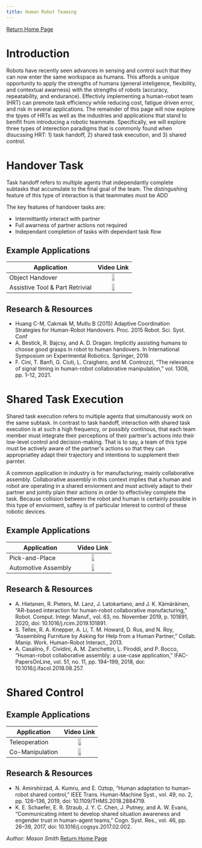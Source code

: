 ```yaml
---
title: Human Robot Teaming
---
```


[Return Home Page](../index.md)
# Introduction 
Robots have recently seen advances in sensing and control such that they can now enter the same workspace as humans. This affords a unique opportunity to apply the strengths of humans (general inteligence, flexibility, and contextual awarness) with the strengths of robots (accuracy, repeatability, and endurance). Effectivly implementing a human-robot team (HRT) can premote task efficiency while reducing cost, fatigue driven error, and risk in several applications. The remainder of this page will now explore the tpyes of HRTs as well as the industries and applications that stand to benifit from introducing a robotic teammate.  Specifically, we will explore three types of interection paradigms that is commonly found when disucssing HRT: 1) task handoff, 2) shared task execution, and 3) shared control.

<!--- ![HRC Modes](https://user-images.githubusercontent.com/62581907/154872098-36b5132e-6880-4e30-a837-aed7ee3d11e3.png) --->

# Handover Task
Task handoff refers to multiple agents that independantly complete subtasks that accumulate to the final goal of the team. The distingushing feature of this type of interaction is that teammates must be ADD

The key features of handover tasks are:
- Intermittantly interact with partner
- Full awarness of partner actions not required
- Independant completion of tasks with dependant task flow

## Example Applications

| Application  | Video Link |
| ----------- |  :----: |
| Object Handover                  |[<img src="https://img.youtube.com/vi/I7mAoEJHee4/0.jpg" width="30%" height="30%">](https://youtu.be/I7mAoEJHee4?t=126)   |
| Assistive Tool & Part Retrivial  |[<img src="https://img.youtube.com/vi/RN9iskWeNfE/0.jpg" width="30%" height="30%">](https://youtu.be/RN9iskWeNfE)   |


## Research & Resources 
- Huang C-M, Cakmak M, Mutlu B (2015) Adaptive Coordination Strategies for Human-Robot Handovers. Proc. 2015 Robot. Sci. Syst. Conf
- A. Bestick, R. Bajcsy, and A. D. Dragan. Implicitly assisting humans to choose good grasps in robot to human handovers. In International Symposium on Experimental Robotics. Springer, 2016
- F. Cini, T. Banfi, G. Ciuti, L. Craighero, and M. Controzzi, “The relevance of signal timing in human-robot collaborative manipulation,” vol. 1308, pp. 1–12, 2021.







# Shared Task Execution
Shared task execution refers to multiple agents that simultanously work on the same subtask. In contrast to task handoff, interaction with shared task execution is at such a high frequency, or possibly continous, that each team member must integrate their perceptions of their partner's actions into their low-level control and decision-making. That is to say, a team of this type must be actively aware of the partner's actions so that they can appropriatley adapt their trajectory and intentions to supplement their parnter. 

A common application in industry is for manufacturing; mainly collaborative assembly. Collaborative assembly in this context implies that a human and robot are operating in a shared enviorment and must actively adapt to their partner and jointly plain their actions in order to effectivley complete the task. Because collision between the robot and human is certainly possible in this type of enviorment, saftey is of particular interest to control of these robotic devices.

## Example Applications
| Application  | Video Link |
| ----------- |  :----: |
| Pick-and-Place |[<img src="https://img.youtube.com/vi/i9Vbh2mPG6M/0.jpg" width="30%" height="30%">](https://youtu.be/i9Vbh2mPG6M) |
| Automotive Assembly |[<img src="https://img.youtube.com/vi/O0Xcb_eLjYA/0.jpg" width="30%" height="30%">](https://youtu.be/O0Xcb_eLjYA?t=80) |


## Research & Resources 
- A. Hietanen, R. Pieters, M. Lanz, J. Latokartano, and J. K. Kämäräinen, “AR-based interaction for human-robot collaborative manufacturing,” Robot. Comput. Integr. Manuf., vol. 63, no. November 2019, p. 101891, 2020, doi: 10.1016/j.rcim.2019.101891.
- S. Tellex, R. A. Knepper, A. Li, T. M. Howard, D. Rus, and N. Roy, “Assembling Furniture by Asking for Help from a Human Partner,” Collab. Manip. Work. Human-Robot Interact., 2013.
- A. Casalino, F. Cividini, A. M. Zanchettin, L. Piroddi, and P. Rocco, “Human-robot collaborative assembly: a use-case application,” IFAC-PapersOnLine, vol. 51, no. 11, pp. 194–199, 2018, doi: 10.1016/j.ifacol.2018.08.257.


# Shared Control

## Example Applications
| Application  | Video Link |
| ----------- |  :----: |
|Teleoperation | [<img src="https://img.youtube.com/vi/M6mQWcLAiko/0.jpg" width="30%" height="30%">](https://youtu.be/M6mQWcLAiko) |
|Co-Manipulation | [<img src="https://img.youtube.com/vi/xB9-vEiZwKY/0.jpg" width="30%" height="30%">](https://youtu.be/xB9-vEiZwKY?t=28) |

## Research & Resources 
- N. Amirshirzad, A. Kumru, and E. Oztop, “Human adaptation to human-robot shared control,” IEEE Trans. Human-Machine Syst., vol. 49, no. 2, pp. 126–136, 2019, doi: 10.1109/THMS.2018.2884719.
- K. E. Schaefer, E. R. Straub, J. Y. C. Chen, J. Putney, and A. W. Evans, “Communicating intent to develop shared situation awareness and engender trust in human-agent teams,” Cogn. Syst. Res., vol. 46, pp. 26–39, 2017, doi: 10.1016/j.cogsys.2017.02.002.


_Author: Mason Smith_
[Return Home Page](../index.md)
